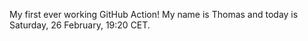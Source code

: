 My first ever working GitHub Action!
My name is Thomas and today is Saturday, 26 February, 19:20 CET. 
